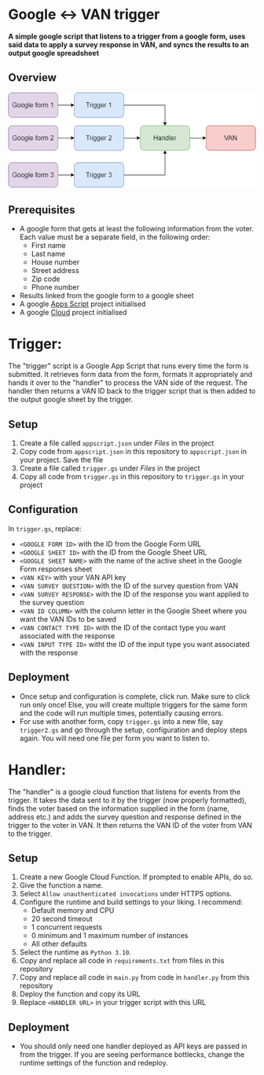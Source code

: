 # Google <-> VAN trigger

<b>A simple google script that listens to a trigger from a google form, uses said data to apply a survey response in VAN, and syncs the results to an output
google spreadsheet</b>

## Overview

<img src="./scope.png"/>

## Prerequisites

-   A google form that gets at least the following information from the voter. Each value must be a separate field, in the following order:
    -   First name
    -   Last name
    -   House number
    -   Street address
    -   Zip code
    -   Phone number
-   Results linked from the google form to a google sheet
-   A google [Apps Script](https://script.google.com/home/projects/) project initialised
-   A google [Cloud](https://console.cloud.google.com/functions) project initialised

# Trigger:

The "trigger" script is a Google App Script that runs every time the form is submitted. It retrieves form data from the form, formats it appropriately and hands
it over to the "handler" to process the VAN side of the request. The handler then returns a VAN ID back to the trigger script that is then added to the output
google sheet by the trigger.

## Setup

1. Create a file called `appscript.json` under <i>Files</i> in the project
2. Copy code from `appscript.json` in this repository to `appscript.json` in your project. Save the file
3. Create a file called `trigger.gs` under <i>Files</i> in the project
4. Copy all code from `trigger.gs` in this repository to `trigger.gs` in your project

## Configuration

In `trigger.gs`, replace:

-   `<GOOGLE FORM ID>` with the ID from the Google Form URL
-   `<GOOGLE SHEET ID>` with the ID from the Google Sheet URL
-   `<GOOGLE SHEET NAME>` with the name of the active sheet in the Google Form responses sheet
-   `<VAN KEY>` with your VAN API key
-   `<VAN SURVEY QUESTION>` with the ID of the survey question from VAN
-   `<VAN SURVEY RESPONSE>` with the ID of the response you want applied to the survey question
-   `<VAN ID COLUMN>` with the column letter in the Google Sheet where you want the VAN IDs to be saved
-   `<VAN CONTACT TYPE ID>` with the ID of the contact type you want associated with the response
-   `<VAN INPUT TYPE ID>` witht the ID of the input type you want associated with the response

## Deployment

-   Once setup and configuration is complete, click run. Make sure to click run only once! Else, you will create multiple triggers for the same form and the
    code will run multiple times, potentially causing errors.
-   For use with another form, copy `trigger.gs` into a new file, say `trigger2.gs` and go through the setup, configuration and deploy steps again. You will
    need one file per form you want to listen to.

# Handler:

The "handler" is a google cloud function that listens for events from the trigger. It takes the data sent to it by the trigger (now properly formatted), finds
the voter based on the information supplied in the form (name, address etc.) and adds the survey question and response defined in the trigger to the voter in
VAN. It then returns the VAN ID of the voter from VAN to the trigger.

## Setup

1. Create a new Google Cloud Function. If prompted to enable APIs, do so.
2. Give the function a name.
3. Select `Allow unauthenticated invocations` under HTTPS options.
4. Configure the runtime and build settings to your liking. I recommend:
    - Default memory and CPU
    - 20 second timeout
    - 1 concurrent requests
    - 0 minimum and 1 maximum number of instances
    - All other defaults
5. Select the runtime as `Python 3.10`.
6. Copy and replace all code in `requirements.txt` from files in this repository
7. Copy and replace all code in `main.py` from code in `handler.py` from this repository
8. Deploy the function and copy its URL
9. Replace `<HANDLER URL>` in your trigger script with this URL

## Deployment

-   You should only need one handler deployed as API keys are passed in from the trigger. If you are seeing performance bottlecks, change the runtime settings
    of the function and redeploy.
